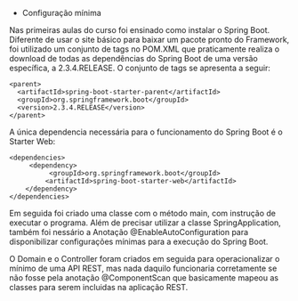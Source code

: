 * Configuração mínima

Nas primeiras aulas do curso foi ensinado como instalar o Spring Boot.
Diferente de usar o site básico para baixar um pacote pronto do Framework,
foi utilizado um conjunto de tags no POM.XML que praticamente realiza o download
de todas as dependências do Spring Boot de uma versão específica, a 2.3.4.RELEASE.
O conjunto de tags se apresenta a seguir:

	<parent>
	  <artifactId>spring-boot-starter-parent</artifactId>
	  <groupId>org.springframework.boot</groupId>
	  <version>2.3.4.RELEASE</version>
 	</parent>
 	
 A única dependencia necessária para o funcionamento do Spring Boot é o Starter Web:
 
 	<dependencies>
	 	 <dependency>
			  <groupId>org.springframework.boot</groupId>
		 	 <artifactId>spring-boot-starter-web</artifactId>
	  	</dependency>
  	</dependencies>
  	
Em seguida foi criado uma classe com o método main, com instrução de executar o programa.
Além de precisar utilizar a classe SpringApplication, também foi nessário a Anotação
@EnableAutoConfiguration para disponibilizar configurações mínimas para a execução do
Spring Boot.


O Domain e o Controller foram criados em seguida para operacionalizar o mínimo de uma
API REST, mas nada daquilo funcionaria corretamente se não fosse pela anotação @ComponentScan
que basicamente mapeou as classes para serem incluidas na aplicação REST.